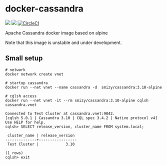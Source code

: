 # docker-cassandra
[![](https://images.microbadger.com/badges/image/smizy/cassandra.svg)](https://microbadger.com/images/smizy/cassandra "Get your own image badge on microbadger.com") 
[![](https://images.microbadger.com/badges/version/smizy/cassandra.svg)](https://microbadger.com/images/smizy/cassandra "Get your own version badge on microbadger.com")
[![CircleCI](https://circleci.com/gh/smizy/docker-cassandra.svg?style=svg&circle-token=524cf9de6cdd8e1d44f2fbd1875d2138f223185a)](https://circleci.com/gh/smizy/docker-cassandra)

Apache Cassandra docker image based on alpine

Note that this image is unstable and under development.

## Small setup

```
# network 
docker network create vnet

# startup cassandra
docker run --net vnet --name cassandra -d  smizy/cassandra:3.10-alpine 

# cqlsh access
docker run --net vnet -it --rm smizy/cassandra:3.10-alpine cqlsh cassandra.vnet

Connected to Test Cluster at cassandra.vnet:9042.
[cqlsh 5.0.1 | Cassandra 3.10 | CQL spec 3.4.2 | Native protocol v4]
Use HELP for help.
cqlsh> SELECT release_version, cluster_name FROM system.local;

 cluster_name | release_version
--------------+-----------------
 Test Cluster |            3.10

(1 rows)
cqlsh> exit
```